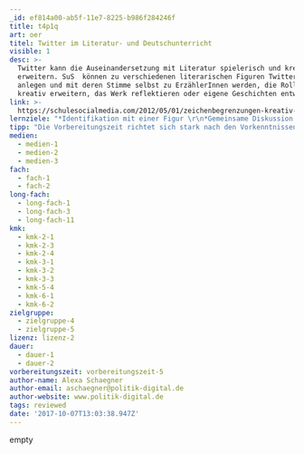 ```yaml
---
_id: ef814a00-ab5f-11e7-8225-b986f284246f
title: t4p1q
art: oer
titel: Twitter im Literatur- und Deutschunterricht
visible: 1
desc: >-
  Twitter kann die Auseinandersetzung mit Literatur spielerisch und kreativ
  erweitern. SuS  können zu verschiedenen literarischen Figuren Twitterkonten
  anlegen und mit deren Stimme selbst zu ErzählerInnen werden, die Rollen
  kreativ erweitern, das Werk reflektieren oder eigene Geschichten entwickeln.
link: >-
  https://schulesocialmedia.com/2012/05/01/zeichenbegrenzungen-kreativ-nutzen-twitter-im-deutschunterricht/
lernziele: "*Identifikation mit einer Figur \r\n*Gemeinsame Diskussion eines literarischen Werks \r\n*Kreatives Schreiben \r\n*Üben von fokussiertem Schreiben: präzise Wortwahl, inhaltliche Verdichtung, bewusste Formulierung\r\n* Nebenbei: Umgang mit sozialen Medien und Internetöffentlichkeit reflektieren"
tipp: "Die Vorbereitungszeit richtet sich stark nach den Vorkenntnissen im Umgang mit Social Media. Besteht Erfahrung mit Twitter, verkürzt sich die Vorbereitungszeit auf wenige Stunden.\r\nHier gibt es weitere Anregungen speziell zum [Literaturunterricht] (https://schulesocialmedia.com/2012/06/12/twitter-im-literaturunterricht/) und generell zu Twitter in der [Lehre](http://redaktionsblog.hypotheses.org/585)"
medien:
  - medien-1
  - medien-2
  - medien-3
fach:
  - fach-1
  - fach-2
long-fach:
  - long-fach-1
  - long-fach-3
  - long-fach-11
kmk:
  - kmk-2-1
  - kmk-2-3
  - kmk-2-4
  - kmk-3-1
  - kmk-3-2
  - kmk-3-3
  - kmk-5-4
  - kmk-6-1
  - kmk-6-2
zielgruppe:
  - zielgruppe-4
  - zielgruppe-5
lizenz: lizenz-2
dauer:
  - dauer-1
  - dauer-2
vorbereitungszeit: vorbereitungszeit-5
author-name: Alexa Schaegner
author-email: aschaegner@politik-digital.de
author-website: www.politik-digital.de
tags: reviewed
date: '2017-10-07T13:03:38.947Z'
---
```

empty
